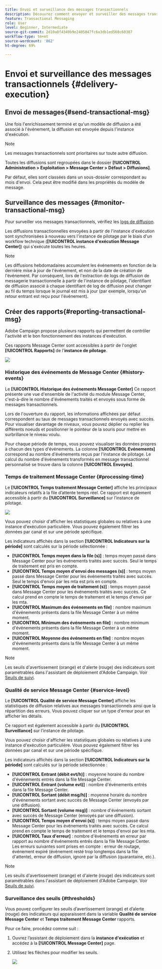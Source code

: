 ```yaml
---
title: Envoi et surveillance des messages transactionnels
description: Découvrez comment envoyer et surveiller des messages transactionnels
feature: Transactional Messaging
role: User
level: Beginner, Intermediate
source-git-commit: 2d10a8f4349b9e2405847fc6a3db1ed568c60387
workflow-type: tm+mt
source-wordcount: '862'
ht-degree: 69%

---
```



# Envoi et surveillance des messages transactionnels {#delivery-execution}

## Envoi de messages{#send-transactional-msg}

Une fois l&#39;enrichissement terminé et qu&#39;un modèle de diffusion a été associé à l&#39;événement, la diffusion est envoyée depuis l&#39;instance d&#39;exécution.

>[!NOTE]
>
>Les messages transactionnels sont prioritaires sur toute autre diffusion.

Toutes les diffusions sont regroupées dans le dossier **[!UICONTROL Administration > Exploitation > Message Center > Défaut > Diffusions]**.

Par défaut, elles sont classées dans un sous-dossier correspondant au mois d&#39;envoi. Cela peut être modifié dans les propriétés du modèle de message.

## Surveillance des messages {#monitor-transactional-msg}

Pour surveiller vos messages transactionnels, vérifiez les [logs de diffusion](send.md).

Les diffusions transactionnelles envoyées à partir de l&#39;instance d&#39;exécution sont synchronisées à nouveau vers l&#39;instance de pilotage par le biais d&#39;un workflow technique (**[!UICONTROL instance d&#39;exécution Message Center]**) qui s&#39;exécute toutes les heures.

>[!NOTE]
>
>Les diffusions hebdomadaires accumulent les événements en fonction de la dernière mise à jour de l&#39;événement, et non de la date de création de l&#39;événement. Par conséquent, lors de l&#39;extraction de logs de diffusion de messagerie transactionnelle à partir de l&#39;instance de pilotage, l&#39;identifiant de diffusion associé à chaque identifiant de log de diffusion peut changer au fil du temps lorsque le journal est mis à jour (par exemple, lorsqu&#39;un retour entrant est reçu pour l&#39;événement).

<!--
To monitor the activity and running of the execution instance(s), see [Transactional messaging reports](transactional-messaging-reports.md).-->

## Créer des rapports{#reporting-transactional-msg}

Adobe Campaign propose plusieurs rapports qui permettent de contrôler l&#39;activité et le bon fonctionnement des instances d&#39;exécution.

Ces rapports Message Center sont accessibles à partir de l&#39;onglet **[!UICONTROL Rapports]** de l&#39;**instance de pilotage**.

![](assets/mc-reports.png)

### Historique des événements de Message Center {#history-events}

Le **[!UICONTROL Historique des événements Message Center]** Ce rapport présente une vue d&#39;ensemble de l&#39;activité du module Message Center, c&#39;est-à-dire le nombre d&#39;événements traités et envoyés sous forme de messages transactionnels.

Lors de l&#39;ouverture du rapport, les informations affichées par défaut correspondent au taux de messages transactionnels envoyés avec succès. Pour visualiser davantage de niveaux, vous pouvez déplier ou replier les différents noeuds et positionner le pointeur de la souris pour mettre en surbrillance le niveau voulu.

Pour chaque période de temps, vous pouvez visualiser les données propres à chacun des types d&#39;événements. La colonne **[!UICONTROL Evénements]** correspond au nombre d&#39;événements reçus par l&#39;instance de pilotage. Le calcul du nombre d&#39;événements transformés en message transactionnel personnalisé se trouve dans la colonne **[!UICONTROL Envoyés]**.


### Temps de traitement Message Center {#processing-time}

Le **[!UICONTROL Temps traitement Message Center]** affiche les principaux indicateurs relatifs à la file d’attente temps réel. Ce rapport est également accessible à partir du **[!UICONTROL Surveillance]** sur l’instance de pilotage.

![](assets/mc-processing-time-report.png)

Vous pouvez choisir d&#39;afficher les statistiques globales ou relatives à une instance d&#39;exécution particulière. Vous pouvez également filtrer les données par canal et sur une période spécifique.

Les indicateurs affichés dans la section **[!UICONTROL Indicateurs sur la période]** sont calculés sur la période sélectionnée :

* **[!UICONTROL Temps moyen dans la file (s)]** : temps moyen passé dans Message Center pour les événements traités avec succès. Seul le temps de traitement est pris en compte.
* **[!UICONTROL Temps moyen d&#39;envoi des messages (s)]** : temps moyen passé dans Message Center pour les événements traités avec succès. Seul le temps d&#39;envoi par les mta est pris en compte.
* **[!UICONTROL Temps moyen de traitement (s)]** : temps moyen passé dans Message Center pour les événements traités avec succès. Ce calcul prend en compte le temps de traitement et le temps d&#39;envoi par les mta.
* **[!UICONTROL Maximum des événements en file]** : nombre maximum d&#39;événements présents dans la file Message Center à un même moment.
* **[!UICONTROL Minimum des événements en file]** : nombre minimum d&#39;événements présents dans la file Message Center à un même moment.
* **[!UICONTROL Moyenne des événements en file]** : nombre moyen d&#39;événements présents dans la file Message Center à un même moment.

>[!NOTE]
>
>Les seuils d&#39;avertissement (orange) et d&#39;alerte (rouge) des indicateurs sont paramétrables dans l&#39;assistant de déploiement d&#39;Adobe Campaign. Voir [Seuils de suivi](#thresholds).



### Qualité de service Message Center {#service-level}

Le **[!UICONTROL Qualité de service Message Center]** affiche les statistiques de diffusion relatives aux messages transactionnels ainsi que la répartition des erreurs. Vous pouvez cliquer sur un type d&#39;erreur pour en afficher les détails.

Ce rapport est également accessible à partir du **[!UICONTROL Surveillance]** sur l’instance de pilotage.

Vous pouvez choisir d&#39;afficher les statistiques globales ou relatives à une instance d&#39;exécution particulière. Vous pouvez également filtrer les données par canal et sur une période spécifique.

Les indicateurs affichés dans la section **[!UICONTROL Indicateurs sur la période]** sont calculés sur la période sélectionnée :

* **[!UICONTROL Entrant (débit evt/h)]** : moyenne horaire du nombre d&#39;événements entrés dans la file Message Center.
* **[!UICONTROL Entrant (volume evt)]** : nombre d&#39;événements entrés dans la file Message Center.
* **[!UICONTROL Sortant (débit msg/h)]** : moyenne horaire du nombre d&#39;événements sortant avec succès de Message Center (envoyés par une diffusion).
* **[!UICONTROL Sortant (volume msg)]** : nombre d&#39;événements sortant avec succès de Message Center (envoyés par une diffusion).
* **[!UICONTROL Temps moyen d&#39;envoi (s)]** : temps moyen passé dans Message Center pour les événements traités avec succès. Ce calcul prend en compte le temps de traitement et le temps d&#39;envoi par les mta.
* **[!UICONTROL Taux d&#39;erreur]** : nombre d&#39;événements en erreur par rapport au nombre d&#39;événements entrés dans la file Message Center. Les erreurs suivantes sont prises en compte : erreur de routage, événement expiré (événement resté trop longtemps dans la file d&#39;attente), erreur de diffusion, ignoré par la diffusion (quarantaine, etc.).

>[!NOTE]
>
>Les seuils d&#39;avertissement (orange) et d&#39;alerte (rouge) des indicateurs sont paramétrables dans l&#39;assistant de déploiement d&#39;Adobe Campaign. Voir [Seuils de suivi](#thresholds).

### Surveillance des seuils {#thresholds}

Vous pouvez configurer les seuils d’avertissement (orange) et d’alerte (rouge) des indicateurs qui apparaissent dans la variable **Qualité de service Message Center** et **Temps traitement Message Center** rapports.

Pour ce faire, procédez comme suit :

1. Ouvrez l’assistant de déploiement dans la **instance d&#39;exécution** et accédez à la **[!UICONTROL Message Center]** page.
1. Utilisez les flèches pour modifier les seuils.

   ![](assets/mc-thresholds.png)

